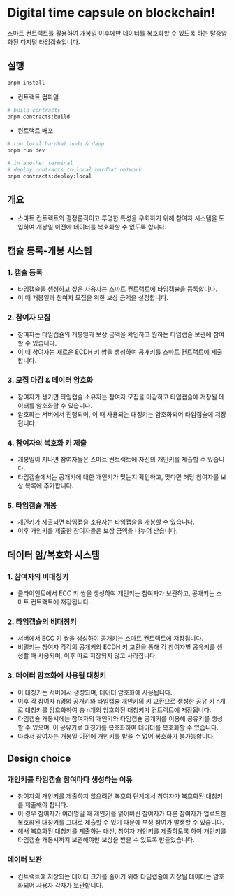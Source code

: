 # Digital time capsule on blockchain!

스마트 컨트랙트를 활용하여 개봉일 이후에만 데이터를 복호화할 수 있도록 하는 탈중앙화된 디지털 타임캡슐입니다.

## 실행

```bash
pnpm install
```

- 컨트랙트 컴파일

```bash
# build contracts
pnpm contracts:build
```

- 컨트랙트 배포

```bash
# run local hardhat node & dapp
pnpm run dev

# in another terminal
# deploy contracts to local hardhat network
pnpm contracts:deploy:local

```

## 개요

- 스마트 컨트랙트의 결정론적이고 투명한 특성을 우회하기 위해 참여자 시스템을 도입하여 개봉일 이전에 데이터를 복호화할 수 없도록 합니다.

## 캡슐 등록-개봉 시스템

### 1. 캡슐 등록

- 타임캡슐을 생성하고 싶은 사용자는 스마트 컨트랙트에 타임캡슐을 등록합니다.
- 이 때 개봉일과 참여자 모집을 위한 보상 금액을 설정합니다.

### 2. 참여자 모집

- 참여자는 타임캡슐의 개봉일과 보상 금액을 확인하고 원하는 타임캡슐 보관에 참여할 수 있습니다.
- 이 때 참여자는 새로운 ECDH 키 쌍을 생성하여 공개키를 스마트 컨트랙트에 제출합니다.

### 3. 모집 마감 & 데이터 암호화

- 참여자가 생기면 타임캡슐 소유자는 참여자 모집을 마감하고 타임캡슐에 저장될 데이터를 암호화할 수 있습니다.
- 암호화는 서버에서 진행되며, 이 때 사용되는 대칭키는 암호화되어 타임캡슐에 저장됩니다.

### 4. 참여자의 복호화 키 제출

- 개봉일이 지나면 참여자들은 스마트 컨트랙트에 자신의 개인키를 제출할 수 있습니다.
- 타임캡슐에서는 공개키에 대한 개인키가 맞는지 확인하고, 맞다면 해당 참여자를 보상 목록에 추가합니다.

### 5. 타임캡슐 개봉

- 개인키가 제출되면 타임캡슐 소유자는 타임캡슐을 개봉할 수 있습니다.
- 이후 개인키를 제출한 참여자들은 보상 금액을 나누어 받습니다.

## 데이터 암/복호화 시스템

### 1. 참여자의 비대칭키

- 클라이언트에서 ECC 키 쌍을 생성하여 개인키는 참여자가 보관하고, 공개키는 스마트 컨트랙트에 저장됩니다.

### 2. 타임캡슐의 비대칭키

- 서버에서 ECC 키 쌍을 생성하여 공개키는 스마트 컨트랙트에 저장됩니다.
- 비밀키는 참여자 각각의 공개키와 ECDH 키 교환을 통해 각 참여자별 공유키를 생성할 때 사용되며, 이후 따로 저장되지 않고 사라집니다.

### 3. 데이터 암호화에 사용될 대칭키

- 이 대칭키는 서버에서 생성되며, 데이터 암호화에 사용됩니다.
- 이후 각 참여자 n명의 공개키와 타임캡슐 개인키의 키 교환으로 생성한 공유 키 n개로 대칭키를 암호화하여 총 n개의 암호화된 대칭키가 컨트랙트에 저장됩니다.
- 타임캡슐 개봉시에는 참여자의 개인키와 타임캡슐 공개키를 이용해 공유키를 생성할 수 있으며, 이 공유키로 대칭키를 복호화하여 데이터를 복호화할 수 있습니다.
- 따라서 참여자는 개봉일 이전에 개인키를 받을 수 없어 복호화가 불가능합니다.

## Design choice

### 개인키를 타임캡슐 참여마다 생성하는 이유

- 참여자의 개인키를 제출하지 않으려면 복호화 단계에서 참여자가 복호화된 대칭키를 제출해야 합니다.
- 이 경우 참여자가 여러명일 때 개인키를 잃어버린 참여자가 다른 참여자가 업로드한 복호화된 대칭키를 그대로 제출할 수 있기 때문에 부정 참여가 발생할 수 있습니다.
- 해서 복호화된 대칭키를 제출하는 대신, 참여자 개인키를 제출하도록 하여 개인키를 타임캡슐 개봉시까지 보관해야만 보상을 받을 수 있도록 만들었습니다.

### 데이터 보관

- 컨트랙트에 저장되는 데이터 크기를 줄이기 위해 타임캡슐에 저장될 데이터는 암호화되어 사용자 각자가 보관합니다.

```

```

```

```
